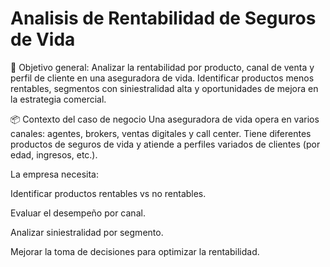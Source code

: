 # Analisis de Rentabilidad de Seguros de Vida

🎯 Objetivo general:
Analizar la rentabilidad por producto, canal de venta y perfil de cliente en una aseguradora de vida. Identificar productos menos rentables, segmentos con siniestralidad alta y oportunidades de mejora en la estrategia comercial.

📦 Contexto del caso de negocio
Una aseguradora de vida opera en varios canales: agentes, brokers, ventas digitales y call center. Tiene diferentes productos de seguros de vida y atiende a perfiles variados de clientes (por edad, ingresos, etc.).

La empresa necesita:

Identificar productos rentables vs no rentables.

Evaluar el desempeño por canal.

Analizar siniestralidad por segmento.

Mejorar la toma de decisiones para optimizar la rentabilidad.


